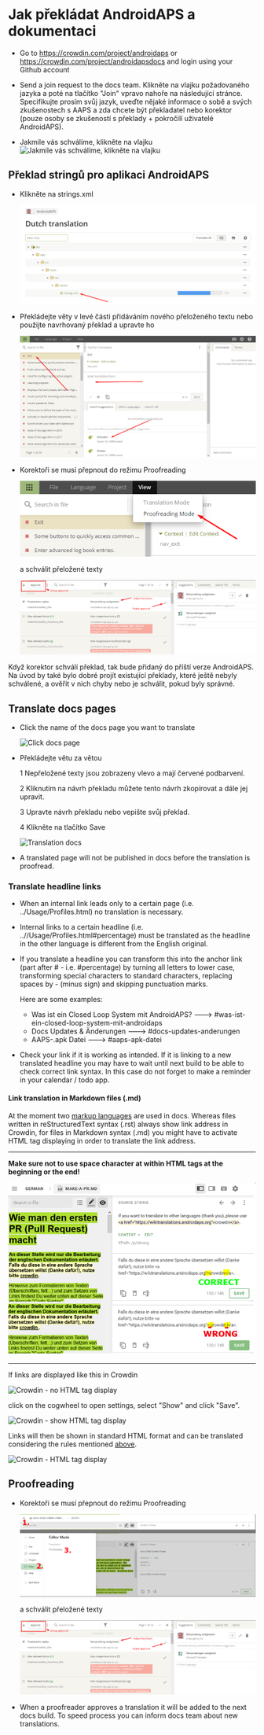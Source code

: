 # Jak překládat AndroidAPS a dokumentaci

* Go to <https://crowdin.com/project/androidaps> or <https://crowdin.com/project/androidapsdocs> and login using your Github account

* Send a join request to the docs team. Klikněte na vlajku požadovaného jazyka a poté na tlačítko "Join" vpravo nahoře na následující stránce. Specifikujte prosím svůj jazyk, uveďte nějaké informace o sobě a svých zkušenostech s AAPS a zda chcete být překladatel nebo korektor (pouze osoby se zkušeností s překlady + pokročilí uživatelé AndroidAPS).

* Jakmile vás schválíme, klikněte na vlajku ![Jakmile vás schválíme, klikněte na vlajku](./images/translation_flags2019.png)

## Překlad stringů pro aplikaci AndroidAPS

* Klikněte na strings.xml
    
    ![Klikněte na strings.xml](./images/translations-click-strings.png)

* Překládejte věty v levé části přidáváním nového přeloženého textu nebo použijte navrhovaný překlad a upravte ho
    
    ![Překlad aplikace](./images/translations-translate.png)

* Korektoři se musí přepnout do režimu Proofreading
    
    ![Režim korektur překladů aplikace](./images/translations-proofreading-mode.png)
    
    a schválit přeložené texty
    
    ![schválit text](./images/translations-proofreading.png)

Když korektor schválí překlad, tak bude přidaný do příští verze AndroidAPS. Na úvod by také bylo dobré projít existující překlady, které ještě nebyly schválené, a ověřit v nich chyby nebo je schválit, pokud byly správné.

## Translate docs pages

* Click the name of the docs page you want to translate
    
    ![Click docs page](./images/translation_WikiPage.png)

* Překládejte větu za větou
    
    1 Nepřeložené texty jsou zobrazeny vlevo a mají červené podbarvení.
    
    2 Kliknutím na návrh překladu můžete tento návrh zkopírovat a dále jej upravit.
    
    3 Upravte návrh překladu nebo vepište svůj překlad.
    
    4 Klikněte na tlačítko Save
    
    ![Translation docs](./images/translation_WikiTranslate.png)

* A translated page will not be published in docs before the translation is proofread.

### Translate headline links

* When an internal link leads only to a certain page (i.e. ../Usage/Profiles.html) no translation is necessary.
* Internal links to a certain headline (i.e. ..//Usage/Profiles.html#percentage) must be translated as the headline in the other language is different from the English original.
* If you translate a headline you can transform this into the anchor link (part after # - i.e. #percentage) by turning all letters to lower case, transforming special characters to standard characters, replacing spaces by - (minus sign) and skipping punctuation marks.
    
    Here are some examples:
    
    * Was ist ein Closed Loop System mit AndroidAPS? \---> #was-ist-ein-closed-loop-system-mit-androidaps
    * Docs Updates & Änderungen \---> #docs-updates-anderungen
    * AAPS-.apk Datei \---> #aaps-apk-datei

* Check your link if it is working as intended. If it is linking to a new translated headline you may have to wait until next build to be able to check correct link syntax. In this case do not forget to make a reminder in your calendar / todo app.

#### Link translation in Markdown files (.md)

At the moment two [markup languages](./make-a-PR#code-syntax) are used in docs. Whereas files written in reStructuredText syntax (.rst) always show link address in Crowdin, for files in Markdown syntax (.md) you might have to activate HTML tag displaying in order to translate the link address.

* * *

**Make sure not to use space character at within HTML tags at the beginning or the end!**

![Crodwin - HTML tag without space character](./images/Crowdin_HTMLtag.png)

* * *

If links are displayed like this in Crowdin

![Crowdin - no HTML tag display](./images/CrowdinShowURL1.png)

click on the cogwheel to open settings, select "Show" and click "Save".

![Crowdin - show HTML tag display](./images/CrowdinShowURL2.png)

Links will then be shown in standard HTML format and can be translated considering the rules mentioned [above](./translations#translate-headline-links).

![Crowdin - HTML tag display](./images/CrowdinShowURL3.png)

## Proofreading

* Korektoři se musí přepnout do režimu Proofreading
    
    ![Proofreading mode docs](./images/translation_WikiProofreading.png)
    
    a schválit přeložené texty
    
    ![schválit text](./images/translations-proofreading.png)

* When a proofreader approves a translation it will be added to the next docs build. To speed process you can inform docs team about new translations.